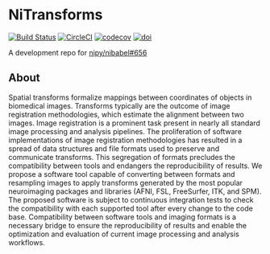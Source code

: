 # NiTransforms

[![Build Status](https://travis-ci.org/poldracklab/nitransforms.svg?branch=master)](https://travis-ci.org/poldracklab/nitransforms)
[![CircleCI](https://circleci.com/gh/poldracklab/nitransforms.svg?style=svg)](https://circleci.com/gh/poldracklab/nitransforms)
[![codecov](https://codecov.io/gh/poldracklab/nitransforms/branch/master/graph/badge.svg)](https://codecov.io/gh/poldracklab/nitransforms)
[![doi](https://img.shields.io/badge/doi-10.31219%2Fosf.io%2F8aq7b-blue.svg)](https://doi.org/10.31219/osf.io/8aq7b)

A development repo for [nipy/nibabel#656](https://github.com/nipy/nibabel/pull/656)

## About
Spatial transforms formalize mappings between coordinates of objects in biomedical images.
Transforms typically are the outcome of image registration methodologies, which estimate
the alignment between two images.
Image registration is a prominent task present in nearly all standard image processing
and analysis pipelines.
The proliferation of software implementations of image registration methodologies has
resulted in a spread of data structures and file formats used to preserve and communicate
transforms.
This segregation of formats precludes the compatibility between tools and endangers the
reproducibility of results.
We propose a software tool capable of converting between formats and resampling images
to apply transforms generated by the most popular neuroimaging packages and libraries
(AFNI, FSL, FreeSurfer, ITK, and SPM).
The proposed software is subject to continuous integration tests to check the
compatibility with each supported tool after every change to the code base.
Compatibility between software tools and imaging formats is a necessary bridge 
to ensure the reproducibility of results and enable the optimization and evaluation
of current image processing and analysis workflows.
